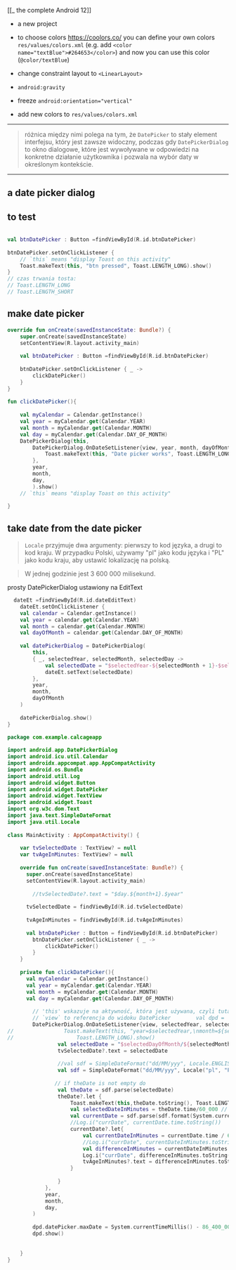 [[_ the complete Android 12]]

- a new project
- to choose colors https://coolors.co/
you can define your own colors `res/values/colors.xml` (e.g. add `<color name="textBlue">#264653</color>`)
and now you can use this color (`@color/textBlue`)

- change constraint layout to `<LinearLayout>`
- `android:gravity`
- freeze `android:orientation="vertical"`
- add new colors to `res/values/colors.xml`

---
> różnica między nimi polega na tym, że `DatePicker` to stały element interfejsu, który jest zawsze widoczny, podczas gdy `DatePickerDialog` to okno dialogowe, które jest wywoływane w odpowiedzi na konkretne działanie użytkownika i pozwala na wybór daty w określonym kontekście.

---
## a date picker dialog

## to test 
```kotlin
  
val btnDatePicker : Button =findViewById(R.id.btnDatePicker)  
  
btnDatePicker.setOnClickListener {  
    // `this` means "display Toast on this activity"   
    Toast.makeText(this, "btn pressed", Toast.LENGTH_LONG).show()  
}
// czas trwania tosta:
// Toast.LENGTH_LONG
// Toast.LENGTH_SHORT
```

## make date picker 
```kotlin
override fun onCreate(savedInstanceState: Bundle?) {  
    super.onCreate(savedInstanceState)  
    setContentView(R.layout.activity_main)  
  
    val btnDatePicker : Button =findViewById(R.id.btnDatePicker)  
  
    btnDatePicker.setOnClickListener { _ ->  
        clickDatePicker()  
    }  
}  
  
fun clickDatePicker(){  
  
    val myCalendar = Calendar.getInstance()  
    val year = myCalendar.get(Calendar.YEAR)  
    val month = myCalendar.get(Calendar.MONTH)  
    val day = myCalendar.get(Calendar.DAY_OF_MONTH)  
    DatePickerDialog(this,  
        DatePickerDialog.OnDateSetListener{view, year, month, dayOfMonth ->  
            Toast.makeText(this, "Date picker works", Toast.LENGTH_LONG).show()  
        },  
        year,  
        month,  
        day,  
        ).show()  
    // `this` means "display Toast on this activity"  
  
}
```


## take date from the date picker

> `Locale` przyjmuje dwa argumenty: pierwszy to kod języka, a drugi to kod kraju. W przypadku Polski, używamy "pl" jako kodu języka i "PL" jako kodu kraju, aby ustawić lokalizację na polską.

> W jednej godzinie jest 3 600 000 milisekund.
> 


prosty DatePickerDialog ustawiony na EditText
```kotlin
  dateEt =findViewById(R.id.dateEditText)  
    dateEt.setOnClickListener {  
    val calendar = Calendar.getInstance()  
    val year = calendar.get(Calendar.YEAR)  
    val month = calendar.get(Calendar.MONTH)  
    val dayOfMonth = calendar.get(Calendar.DAY_OF_MONTH)  
  
    val datePickerDialog = DatePickerDialog(  
        this,  
        { _, selectedYear, selectedMonth, selectedDay ->  
            val selectedDate = "$selectedYear-${selectedMonth + 1}-$selectedDay"  
            dateEt.setText(selectedDate)  
        },  
        year,  
        month,  
        dayOfMonth  
    )  
  
    datePickerDialog.show()  
}
```



```kotlin
package com.example.calcageapp  
  
import android.app.DatePickerDialog  
import android.icu.util.Calendar  
import androidx.appcompat.app.AppCompatActivity  
import android.os.Bundle  
import android.util.Log  
import android.widget.Button  
import android.widget.DatePicker  
import android.widget.TextView  
import android.widget.Toast  
import org.w3c.dom.Text  
import java.text.SimpleDateFormat  
import java.util.Locale  
  
class MainActivity : AppCompatActivity() {  
  
    var tvSelectedDate : TextView? = null  
    var tvAgeInMinutes: TextView? = null  
 
    override fun onCreate(savedInstanceState: Bundle?) {  
      super.onCreate(savedInstanceState)  
      setContentView(R.layout.activity_main)  
  
        //tvSelectedDate?.text = "$day.${month+1}.$year"  
  
      tvSelectedDate = findViewById(R.id.tvSelectedDate)  
  
      tvAgeInMinutes = findViewById(R.id.tvAgeInMinutes)  
  
      val btnDatePicker : Button = findViewById(R.id.btnDatePicker)  
        btnDatePicker.setOnClickListener { _ ->  
            clickDatePicker()  
        }  
    }  
  
    private fun clickDatePicker(){  
      val myCalendar = Calendar.getInstance()  
      val year = myCalendar.get(Calendar.YEAR)  
      val month = myCalendar.get(Calendar.MONTH)  
      val day = myCalendar.get(Calendar.DAY_OF_MONTH)  
  
        // 'this' wskazuje na aktywność, która jest używana, czyli tutaj to `MainActivity`  
        // `view` to referencja do widoku DatePicker        val dpd =  DatePickerDialog(this,  
        DatePickerDialog.OnDateSetListener{view, selectedYear, selectedMonth, selectedDayOfMonth ->  
//                Toast.makeText(this, "year=$selectedYear,\nmonth=${selectedMonth+1},\nday=${selectedDayOfMonth}",  
//                    Toast.LENGTH_LONG).show()  
                val selectedDate = "$selectedDayOfMonth/${selectedMonth+1}/$selectedYear"  
                tvSelectedDate?.text = selectedDate  
  
                //val sdf = SimpleDateFormat("dd/MM/yyy", Locale.ENGLISH)  
                val sdf = SimpleDateFormat("dd/MM/yyy", Locale("pl", "PL"))  
  
               // if theDate is not empty do  
                val theDate = sdf.parse(selectedDate)  
                theDate?.let {  
                    Toast.makeText(this,theDate.toString(), Toast.LENGTH_LONG ).show()  
                    val selectedDateInMinutes = theDate.time/60_000 // 1 minuta to 60_000 milisekund  
                    val currentDate = sdf.parse(sdf.format(System.currentTimeMillis()))  
                    //Log.i("currDate", currentDate.time.toString())  
                    currentDate?.let{  
                        val currentDateInMinutes = currentDate.time / 60_000  
                        //Log.i("currDate", currentDateInMinutes.toString())  
                        val differenceInMinutes = currentDateInMinutes - selectedDateInMinutes  
                        Log.i("currDate", differenceInMinutes.toString())  
                        tvAgeInMinutes?.text = differenceInMinutes.toString()  
                    }  
  
                }  
            },  
            year,  
            month,  
            day,  
        )  
  
        dpd.datePicker.maxDate = System.currentTimeMillis() - 86_400_000  
        dpd.show()  
  
  
    }  
}
```





